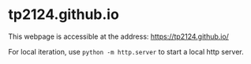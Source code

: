 # tp2124.github.io

This webpage is accessible at the address: <https://tp2124.github.io/>

For local iteration, use `python -m http.server` to start a local http server.
